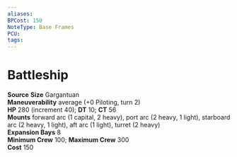 ```yaml
---
aliases: 
BPCost: 150
NoteType: Base Frames
PCU: 
tags: 
---
```


# Battleship

**Source**
**Size** Gargantuan  
**Maneuverability** average (+0 Piloting, turn 2)  
**HP** 280 (increment 40); **DT** 10; **CT** 56  
**Mounts** forward arc (1 capital, 2 heavy), port arc (2 heavy, 1 light), starboard arc (2 heavy, 1 light), aft arc (1 light), turret (2 heavy)  
**Expansion Bays** 8  
**Minimum Crew** 100; **Maximum Crew** 300  
**Cost** 150